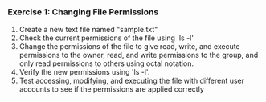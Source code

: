 ### Exercise 1: Changing File Permissions
<ol>
	<li> Create a new text file named "sample.txt" </li>
	<li> Check the current permissions of the file using 'ls -l' </li>
	<li> Change the permissions of the file to give read, write, and execute permissions to the owner, read, and write permissions to the group, and only read permissions to others using octal notation. </li>
	<li> Verify the new permissions using 'ls -l'. </li>
	<li> Test accessing, modifying, and executing the file with different user accounts to see if the permissions are applied correctly </li>
</ol>
